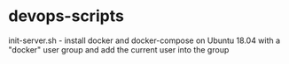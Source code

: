 # devops-scripts

init-server.sh - install docker and docker-compose on Ubuntu 18.04 with a "docker" user group and add the current user into the group
